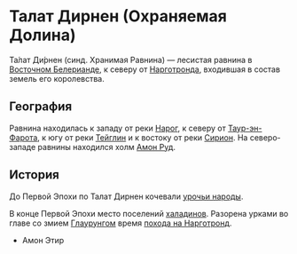 # Талат Дирнен (Охраняемая Долина)

Та́лат Ди́рнен (синд. Хранимая Равнина) — лесистая равнина в
[Восточном Белерианде](Восточный%20Белерианд.md), к северу от 
[Нарготронда](Нарготронд.md), входившая в состав земель его королевства.

## География

Равнина находилась к западу от реки [Нарог](Нарог.md), к северу от
[Таур-эн-Фарота](Таур-эн-Фарот.md), к югу от реки [Тейглин](Тейглин.md) и
к востоку от реки [Сирион](Сирион.md). На северо-западе равнины находился
холм [Амон Руд](Амон%20Руд.md).

## История

До Первой Эпохи по Талат Дирнен кочевали [урочьи народы](Народы/урки.md).

В конце Первой Эпохи место поселений [халадинов](Народы/халадины.md). Разорена
урками во главе со змием [Глаурунгом](Личности/Глаурунг.md) время [похода на
Нарготронд](Поход%20на%20Нарготронд.md).

*   Амон Этир
